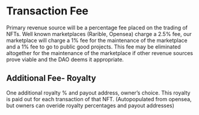 # Transaction Fee

Primary revenue source will be a percentage fee placed on the trading of NFTs. Well known marketplaces (Rarible, Opensea) charge a 2.5% fee, our marketplace will charge a 1% fee for the maintenance of the marketplace and a 1% fee to go to public good projects. This fee may be eliminated altogether for the maintenance of the marketplace if other revenue sources prove viable and the DAO deems it appropriate.

## Additional Fee- Royalty&#x20;

One additional royalty % and payout address, owner’s choice. This royalty is paid out for each transaction of that NFT. (Autopopulated from opensea, but owners can overide royalty percentages and payout addresses)
